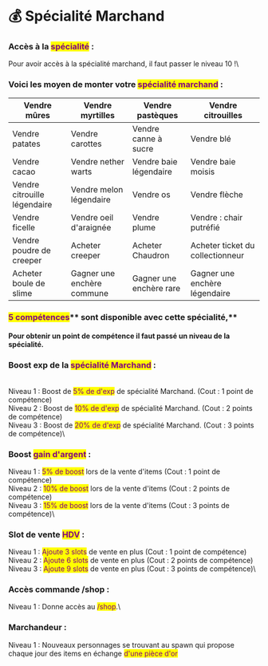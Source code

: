 # 💰 Spécialité Marchand

### **Accès à la **<mark style="color:purple;">**spécialité**</mark>** :** 

Pour avoir accès à la spécialité marchand, il faut passer le niveau 10 !\


### **Voici les moyen de monter votre **<mark style="color:purple;">**spécialité marchand**</mark>** :**&#x20;

| Vendre mûres                 | Vendre myrtilles           | Vendre pastèques        | Vendre citrouilles               |
| ---------------------------- | -------------------------- | ----------------------- | -------------------------------- |
| Vendre patates               | Vendre carottes            | Vendre canne à sucre    | Vendre blé                       |
| Vendre cacao                 | Vendre nether warts        | Vendre baie légendaire  | Vendre baie moisis               |
| Vendre citrouille légendaire | Vendre melon légendaire    | Vendre os               | Vendre flèche                    |
| Vendre ficelle               | Vendre oeil d'araignée     | Vendre plume            | Vendre : chair putréfié          |
| Vendre poudre de creeper     | Acheter creeper            | Acheter Chaudron        | Acheter ticket du collectionneur |
| Acheter boule de slime       | Gagner une enchère commune | Gagner une enchère rare | Gagner une enchère légendaire    |



### <mark style="color:purple;">**5 compétences**</mark>** sont disponible avec cette spécialité,**&#x20;

#### **Pour obtenir un point de compétence il faut passé un niveau de la spécialité.**&#x20;

### Boost exp de la <mark style="color:purple;">spécialité Marchand</mark> :&#x20;

\
Niveau 1 : Boost de <mark style="color:purple;">5% de d'exp</mark> de spécialité Marchand. (Cout : 1 point de compétence) \
Niveau 2 : Boost de <mark style="color:purple;">10% de d'exp</mark> de spécialité Marchand. (Cout : 2 points de compétence) \
Niveau 3 : Boost de <mark style="color:purple;">20% de d'exp</mark> de spécialité Marchand. (Cout : 3 points de compétence)\


### Boost <mark style="color:purple;">gain d'argent</mark> :&#x20;

Niveau 1 : <mark style="color:purple;">5% de boost</mark> lors de la vente d'items (Cout : 1 point de compétence) \
Niveau 2 : <mark style="color:purple;">10% de boost</mark> lors de la vente d'items (Cout : 2 points de compétence) \
Niveau 3 : <mark style="color:purple;">15% de boost</mark> lors de la vente d'items (Cout : 3 points de compétence)\


### Slot de vente <mark style="color:purple;">HDV</mark> :&#x20;

Niveau 1 : <mark style="color:purple;">Ajoute 3 slots</mark> de vente en plus (Cout : 1 point de compétence) \
Niveau 2 : <mark style="color:purple;">Ajoute 6 slots</mark> de vente en plus (Cout : 2 points de compétence) \
Niveau 3 : <mark style="color:purple;">Ajoute 9 slots</mark> de vente en plus (Cout : 3 points de compétence)\


### Accès commande /shop :&#x20;

Niveau 1 : Donne accès au <mark style="color:purple;">/shop</mark>.\


### Marchandeur :&#x20;

Niveau 1 : Nouveaux personnages se trouvant au spawn qui propose chaque jour des items en échange <mark style="color:purple;">d'une pièce d'or</mark>
